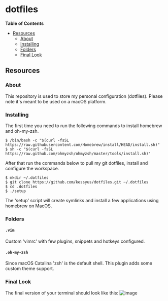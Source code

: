 # dotfiles

**Table of Contents**

<!-- toc -->

- [Resources](#resources)
  * [About](#about)
  * [Installing](#installing)
  * [Folders](#folders)
  * [Final Look](#finallook)

<!-- tocstop -->

## Resources

### About

This repository is used to store my personal configuration (dotfiles). Please note it's meant to be used on a macOS platform.


### Installing

The first time you need to run the following commands to install homebrew and oh-my-zsh.

```console
$ /bin/bash -c "$(curl -fsSL https://raw.githubusercontent.com/Homebrew/install/HEAD/install.sh)"
$ sh -c "$(curl -fsSL https://raw.github.com/ohmyzsh/ohmyzsh/master/tools/install.sh)"
```

After that run the commands below to pull my git dotfiles, install and configure the workspace.

```console
$ mkdir ~/.dotfiles
$ git clone https://github.com/kessyus/dotfiles.git ~/.dotfiles
$ cd .dotfiles
$ ./setup
```

The 'setup' script will create symlinks and install a few applications using homebrew on MacOS.

### Folders

#### `.vim`

Custom 'vimrc' with few plugins, snippets and hotkeys configured.

#### `.oh-my-zsh`

Since macOS Catalina 'zsh' is the default shell. This plugin adds some custom theme support.

### Final Look

The final version of your terminal should look like this:
![image]()
